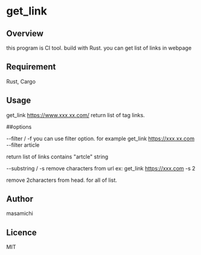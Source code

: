 # get_link


## Overview
this program is CI tool. build with Rust.
you can get list of links in webpage


## Requirement
Rust,
Cargo

## Usage
get_link https://www.xxx.xx.com/
return list of <a> tag links.

##options

--filter / -f
you can use filter option.
for example
get_link https://xxx.xx.com --filter article

return list of links contains "artcle" string

--substring / -s
remove characters from url
ex:
get_link https://xxx.com -s 2

remove 2characters from head.
for all of list.


## Author
masamichi

## Licence

MIT